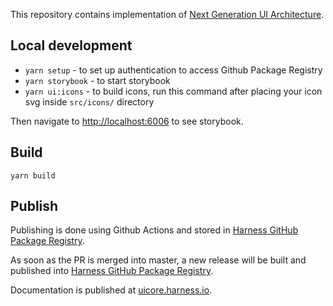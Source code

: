 This repository contains implementation of [Next Generation UI Architecture](https://docs.google.com/document/d/1oe_cHcDyYhwjJ6QZqyOIlpUWGgYyeCIBfUOdElg2rBg/edit#heading=h.41cp29fl3vvn).

## Local development 

- `yarn setup` - to set up authentication to access Github Package Registry
- `yarn storybook` - to start storybook
- `yarn ui:icons` - to build icons, run this command after placing your icon svg inside `src/icons/` directory

Then navigate to [http://localhost:6006](http://localhost:6006) to see storybook.

## Build

`yarn build`

## Publish

Publishing is done using Github Actions and stored in [Harness GitHub Package Registry](https://github.com/orgs/wings-software/packages).

As soon as the PR is merged into master, a new release will be built and published into [Harness GitHub Package Registry](https://github.com/orgs/wings-software/packages).

Documentation is published at  [uicore.harness.io](http://uicore.harness.io/).
